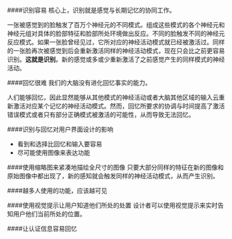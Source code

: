 ####识别容易
核心上，识别就是感觉与长期记忆的协同工作。

一张被感觉到的脸触发了百万个神经元的不同模式。组成这些模式的各个神经元和神经元组对具体的脸部特征和脸部所处环境做出反应。不同的脸触发不同的神经元反应模式。如果一张脸曾经见过，它所对应的神经活动模式就已经被激活过。同样的一张脸再次被感觉到后会重新激活同样的神经活动模式，现在只会比之前更容易识别。**这就是识别**。新的感觉或多或少重新激活了之前感觉产生的同样模式的神经活动。

####回忆很难
我们的大脑没有进化回忆事实的能力。

人们能够回忆，因此显然能够从其他模式的神经活动或者大脑其他区域的输入云重新激活对应某个记忆的神经活动模式。然而，回忆所要求的协调与时间提高了激活错误模式或者只有部分正确模式被激活的可能性，从而导致无法回忆。

####识别与回忆对用户界面设计的影响
- 看到和选择比回忆和输入要容易
- 尽可能使用图像来表达功能

####使用缩略图来紧凑地描绘全尺寸的图像
只要大部分同样的特征在新的图像和原始图像中都出现了，新的感知就会触发同样的神经活动模式，从而产生识别。

####越多人使用的功能，应该越可见

####使用视觉提示让用户知道他们所处的处置
设计者可以使用视觉提示来实时告知用户他们当前所处的位置。

####让认证信息容易回忆



